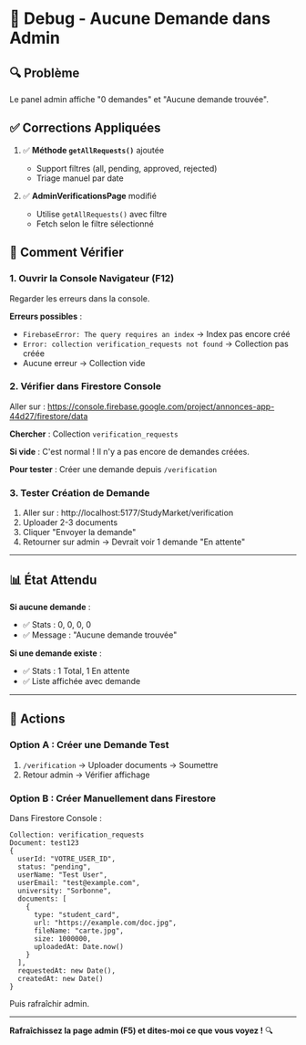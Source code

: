 # 🐛 Debug - Aucune Demande dans Admin

## 🔍 Problème

Le panel admin affiche "0 demandes" et "Aucune demande trouvée".

## ✅ Corrections Appliquées

1. ✅ **Méthode `getAllRequests()`** ajoutée
   - Support filtres (all, pending, approved, rejected)
   - Triage manuel par date

2. ✅ **AdminVerificationsPage** modifié
   - Utilise `getAllRequests()` avec filtre
   - Fetch selon le filtre sélectionné

## 🧪 Comment Vérifier

### 1. Ouvrir la Console Navigateur (F12)
Regarder les erreurs dans la console.

**Erreurs possibles** :
- `FirebaseError: The query requires an index` → Index pas encore créé
- `Error: collection verification_requests not found` → Collection pas créée
- Aucune erreur → Collection vide

### 2. Vérifier dans Firestore Console

Aller sur :
https://console.firebase.google.com/project/annonces-app-44d27/firestore/data

**Chercher** : Collection `verification_requests`

**Si vide** : C'est normal ! Il n'y a pas encore de demandes créées.

**Pour tester** : Créer une demande depuis `/verification`

### 3. Tester Création de Demande

1. Aller sur : http://localhost:5177/StudyMarket/verification
2. Uploader 2-3 documents
3. Cliquer "Envoyer la demande"
4. Retourner sur admin → Devrait voir 1 demande "En attente"

---

## 📊 État Attendu

**Si aucune demande** :
- ✅ Stats : 0, 0, 0, 0
- ✅ Message : "Aucune demande trouvée"

**Si une demande existe** :
- ✅ Stats : 1 Total, 1 En attente
- ✅ Liste affichée avec demande

---

## 🎯 Actions

### Option A : Créer une Demande Test

1. `/verification` → Uploader documents → Soumettre
2. Retour admin → Vérifier affichage

### Option B : Créer Manuellement dans Firestore

Dans Firestore Console :

```
Collection: verification_requests
Document: test123
{
  userId: "VOTRE_USER_ID",
  status: "pending",
  userName: "Test User",
  userEmail: "test@example.com",
  university: "Sorbonne",
  documents: [
    {
      type: "student_card",
      url: "https://example.com/doc.jpg",
      fileName: "carte.jpg",
      size: 1000000,
      uploadedAt: Date.now()
    }
  ],
  requestedAt: new Date(),
  createdAt: new Date()
}
```

Puis rafraîchir admin.

---

**Rafraîchissez la page admin (F5) et dites-moi ce que vous voyez !** 🔍

